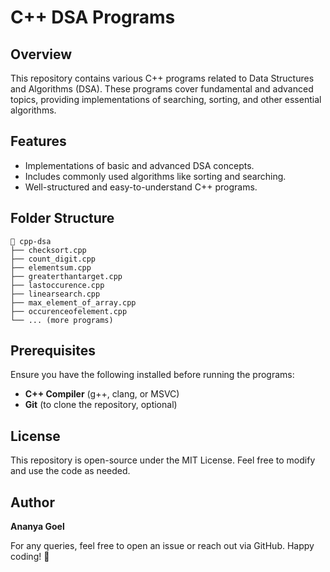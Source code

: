 # C++ DSA Programs

## Overview
This repository contains various C++ programs related to Data Structures and Algorithms (DSA). These programs cover fundamental and advanced topics, providing implementations of searching, sorting, and other essential algorithms.

## Features
- Implementations of basic and advanced DSA concepts.
- Includes commonly used algorithms like sorting and searching.
- Well-structured and easy-to-understand C++ programs.

## Folder Structure
```
📂 cpp-dsa
├── checksort.cpp
├── count_digit.cpp
├── elementsum.cpp
├── greaterthantarget.cpp
├── lastoccurence.cpp
├── linearsearch.cpp
├── max_element_of_array.cpp
├── occurenceofelement.cpp
└── ... (more programs)
```

## Prerequisites
Ensure you have the following installed before running the programs:
- **C++ Compiler** (g++, clang, or MSVC)
- **Git** (to clone the repository, optional)

## License
This repository is open-source under the MIT License. Feel free to modify and use the code as needed.

## Author
**Ananya Goel**

For any queries, feel free to open an issue or reach out via GitHub. Happy coding! 🚀

